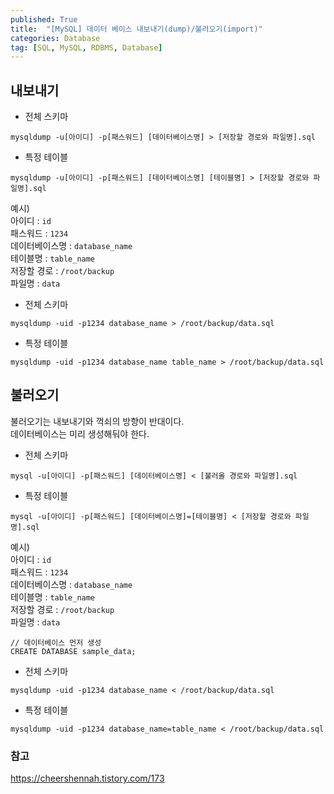 ```yaml
---
published: True
title:  "[MySQL] 데이터 베이스 내보내기(dump)/불러오기(import)"
categories: Database
tag: [SQL, MySQL, RDBMS, Database]
---
```


## 내보내기
- 전체 스키마
```
mysqldump -u[아이디] -p[패스워드] [데이터베이스명] > [저장할 경로와 파일명].sql
```
- 특정 테이블
```
mysqldump -u[아이디] -p[패스워드] [데이터베이스명] [테이블명] > [저장할 경로와 파일명].sql
```

예시)  
아이디 : ```id```  
패스워드 : ```1234```  
데이터베이스명 : ```database_name```  
테이블명 : ```table_name```  
저장할 경로 : ```/root/backup```  
파일명 : ```data```

- 전체 스키마  
```
mysqldump -uid -p1234 database_name > /root/backup/data.sql
```
- 특정 테이블  
```
mysqldump -uid -p1234 database_name table_name > /root/backup/data.sql
```


## 불러오기

불러오기는 내보내기와 꺽쇠의 방향이 반대이다.  
데이터베이스는 미리 생성해둬야 한다.

- 전체 스키마
```
mysql -u[아이디] -p[패스워드] [데이터베이스명] < [불러올 경로와 파일명].sql
```
- 특정 테이블
```
mysql -u[아이디] -p[패스워드] [데이터베이스명]=[테이블명] < [저장할 경로와 파일명].sql
```

예시)  
아이디 : ```id```  
패스워드 : ```1234```  
데이터베이스명 : ```database_name```  
테이블명 : ```table_name```  
저장할 경로 : ```/root/backup```  
파일명 : ```data```


```
// 데이터베이스 먼저 생성
CREATE DATABASE sample_data;
```
- 전체 스키마  
```
mysqldump -uid -p1234 database_name < /root/backup/data.sql
```
- 특정 테이블  
```
mysqldump -uid -p1234 database_name=table_name < /root/backup/data.sql
```

### 참고
https://cheershennah.tistory.com/173